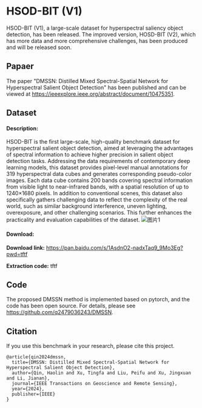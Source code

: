 # HSOD-BIT (V1)

HSOD-BIT (V1), a large-scale dataset for hyperspectral saliency object detection, has been released. The improved version, HOSD-BIT (V2), which has more data and more comprehensive challenges, has been produced and will be released soon.

## Papaer

The paper "DMSSN: Distilled Mixed Spectral-Spatial Network for Hyperspectral Salient Object Detection" has been published and can be viewed at https://ieeexplore.ieee.org/abstract/document/10475351.

## Dataset

#### Description:

HSOD-BIT is the first large-scale, high-quality benchmark dataset for hyperspectral salient object detection, aimed at leveraging the advantages of spectral information to achieve higher precision in salient object detection tasks. Addressing the data requirements of contemporary deep learning models, this dataset provides pixel-level manual annotations for 319 hyperspectral data cubes and generates corresponding pseudo-color images. Each data cube contains 200 bands covering spectral information from visible light to near-infrared bands, with a spatial resolution of up to 1240×1680 pixels. In addition to conventional scenes, this dataset also specifically gathers challenging data to reflect the complexity of the real world, such as similar background interference, uneven lighting, overexposure, and other challenging scenarios. This further enhances the practicality and evaluation capabilities of the dataset.
![图片1](https://github.com/anonymous0519/HSOD-BIT/assets/53685129/f3f41ff4-775a-42fe-a35c-183b8188d4d7)


#### Download:

**Download link:** <https://pan.baidu.com/s/1AsdnO2-nadxTaq9_9Mo3Eg?pwd=tftf>

**Extraction code:** tftf

## Code

The proposed DMSSN method is implemented based on pytorch, and the code has been open source. For details, please see <https://github.com/q2479036243/DMSSN>.

## Citation

If you use this benchmark in your research, please cite this project.

```
@article{qin2024dmssn,
  title={DMSSN: Distilled Mixed Spectral-Spatial Network for Hyperspectral Salient Object Detection},
  author={Qin, Haolin and Xu, Tingfa and Liu, Peifu and Xu, Jingxuan and Li, Jianan},
  journal={IEEE Transactions on Geoscience and Remote Sensing},
  year={2024},
  publisher={IEEE}
}
```
